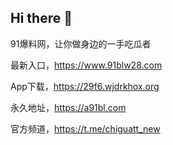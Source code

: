 ## Hi there 👋

91爆料网，让你做身边的一手吃瓜者

最新入口，https://www.91blw28.com

App下载，https://29f6.wjdrkhox.org

永久地址，https://a91bl.com

官方频道，https://t.me/chiguatt_new

